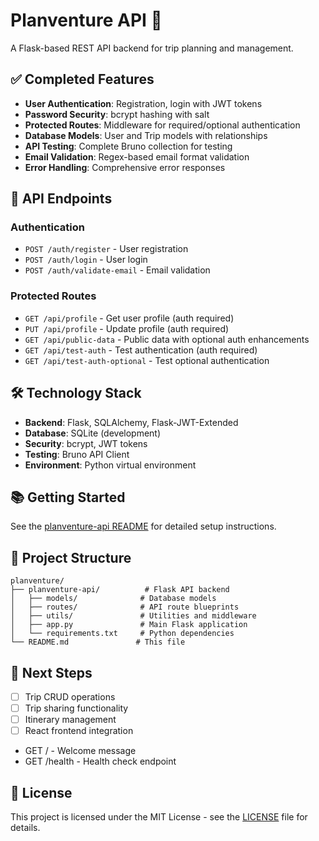 # Planventure API 🚁

A Flask-based REST API backend for trip planning and management.

## ✅ Completed Features

- **User Authentication**: Registration, login with JWT tokens
- **Password Security**: bcrypt hashing with salt
- **Protected Routes**: Middleware for required/optional authentication
- **Database Models**: User and Trip models with relationships
- **API Testing**: Complete Bruno collection for testing
- **Email Validation**: Regex-based email format validation
- **Error Handling**: Comprehensive error responses

## 🚀 API Endpoints

### Authentication
- `POST /auth/register` - User registration
- `POST /auth/login` - User login
- `POST /auth/validate-email` - Email validation

### Protected Routes
- `GET /api/profile` - Get user profile (auth required)
- `PUT /api/profile` - Update profile (auth required)
- `GET /api/public-data` - Public data with optional auth enhancements
- `GET /api/test-auth` - Test authentication (auth required)
- `GET /api/test-auth-optional` - Test optional authentication

## 🛠️ Technology Stack

- **Backend**: Flask, SQLAlchemy, Flask-JWT-Extended
- **Database**: SQLite (development)
- **Security**: bcrypt, JWT tokens
- **Testing**: Bruno API Client
- **Environment**: Python virtual environment

## 📚 Getting Started

See the [planventure-api README](./planventure-api/README.md) for detailed setup instructions.

## 🔗 Project Structure

```
planventure/
├── planventure-api/          # Flask API backend
│   ├── models/              # Database models
│   ├── routes/              # API route blueprints
│   ├── utils/               # Utilities and middleware
│   ├── app.py               # Main Flask application
│   └── requirements.txt     # Python dependencies
└── README.md               # This file
```

## 🎯 Next Steps

- [ ] Trip CRUD operations
- [ ] Trip sharing functionality
- [ ] Itinerary management
- [ ] React frontend integration
- GET / - Welcome message
- GET /health - Health check endpoint

## 📝 License

This project is licensed under the MIT License - see the [LICENSE](LICENSE) file for details.
